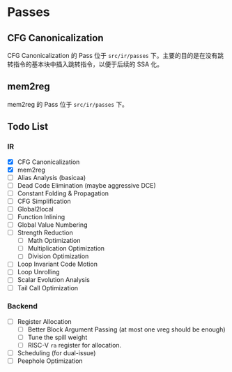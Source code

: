 # Passes

## CFG Canonicalization

CFG Canonicalization 的 Pass 位于 `src/ir/passes` 下。主要的目的是在没有跳转指令的基本块中插入跳转指令，以便于后续的 SSA 化。

## mem2reg

mem2reg 的 Pass 位于 `src/ir/passes` 下。

## Todo List

### IR

- [x] CFG Canonicalization
- [x] mem2reg
- [ ] Alias Analysis (basicaa)
- [ ] Dead Code Elimination (maybe aggressive DCE)
- [ ] Constant Folding & Propagation
- [ ] CFG Simplification
- [ ] Global2local
- [ ] Function Inlining
- [ ] Global Value Numbering
- [ ] Strength Reduction
  - [ ] Math Optimization
  - [ ] Multiplication Optimization
  - [ ] Division Optimization
- [ ] Loop Invariant Code Motion
- [ ] Loop Unrolling
- [ ] Scalar Evolution Analysis
- [ ] Tail Call Optimization

### Backend

- [ ] Register Allocation
  - [ ] Better Block Argument Passing (at most one vreg should be enough)
  - [ ] Tune the spill weight
  - [ ] RISC-V `ra` register for allocation.
- [ ] Scheduling (for dual-issue)
- [ ] Peephole Optimization
